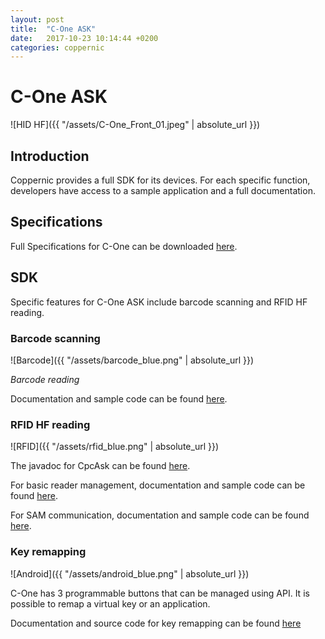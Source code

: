 ```yaml
---
layout: post
title:  "C-One ASK"
date:   2017-10-23 10:14:44 +0200
categories: coppernic
---
```


C-One ASK
=========

![HID HF]({{ "/assets/C-One_Front_01.jpeg" | absolute_url }})

Introduction
------------

Coppernic provides a full SDK for its devices. For each specific function, developers have access to a sample application and a full documentation.

Specifications
--------------

Full Specifications for C-One can be downloaded [here](https://www.coppernic.fr/wp-content/uploads/Documentation/C-one/specification-c-one-fr.pdf).

SDK
---

Specific features for C-One ASK include barcode scanning and RFID HF reading.


### Barcode scanning

![Barcode]({{ "/assets/barcode_blue.png" | absolute_url }})

*Barcode reading*

Documentation and sample code can be found [here](https://github.com/Coppernic/ScanSample).

### RFID HF reading

 ![RFID]({{ "/assets/rfid_blue.png" | absolute_url }})
 

The javadoc for CpcAsk can be found [here](https://github.com/Coppernic/coppernic.github.io/raw/master/assets/CpcAsk-3.0.0-javadoc.jar).

For basic reader management, documentation and sample code can be found [here](https://github.com/Coppernic/AskSample).

For SAM communication, documentation and sample code can be found [here](https://github.com/Coppernic/AskSamSample).


### Key remapping

![Android]({{ "/assets/android_blue.png" | absolute_url }})

C-One has 3 programmable buttons that can be managed using API. It is possible to remap a virtual key or an application.

Documentation and source code for key remapping can be found [here](https://github.com/Coppernic/KeyRemappingSample)

